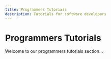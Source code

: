 ```yaml
---
title: Programmers Tutorials
description: Tutorials for software developers
---
```


# Programmers Tutorials

Welcome to our programmers tutorials section...